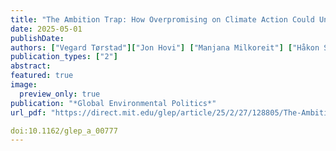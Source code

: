 ```yaml
---
title: "The Ambition Trap: How Overpromising on Climate Action Could Undermine the Paris Agreement"
date: 2025-05-01
publishDate: 
authors: ["Vegard Tørstad"]["Jon Hovi"] ["Manjana Milkoreit"] ["Håkon Sælen"] ["Andreas Kokkvoll Tveit"]
publication_types: ["2"]
abstract:
featured: true
image:
  preview_only: true
publication: "*Global Environmental Politics*"
url_pdf: "https://direct.mit.edu/glep/article/25/2/27/128805/The-Ambition-Trap-How-Overpromising-on-Climate"

doi:10.1162/glep_a_00777 
---
```

